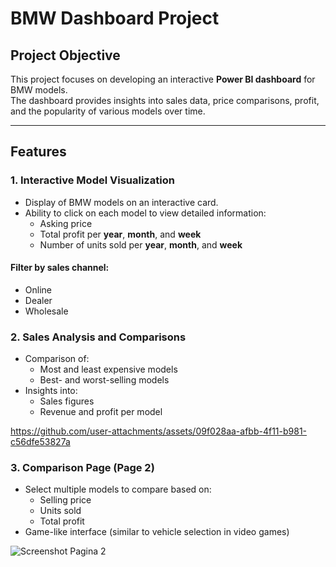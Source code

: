 # BMW Dashboard Project

## Project Objective

This project focuses on developing an interactive **Power BI dashboard** for BMW models.  
The dashboard provides insights into sales data, price comparisons, profit, and the popularity of various models over time.

---

## Features

### 1. Interactive Model Visualization
- Display of BMW models on an interactive card.
- Ability to click on each model to view detailed information:
  - Asking price  
  - Total profit per **year**, **month**, and **week**  
  - Number of units sold per **year**, **month**, and **week**
  
#### Filter by sales channel:
- Online  
- Dealer  
- Wholesale  

### 2. Sales Analysis and Comparisons
- Comparison of:
  - Most and least expensive models  
  - Best- and worst-selling models  
- Insights into:
  - Sales figures  
  - Revenue and profit per model
    
https://github.com/user-attachments/assets/09f028aa-afbb-4f11-b981-c56dfe53827a

### 3. Comparison Page (Page 2)
- Select multiple models to compare based on:
  - Selling price  
  - Units sold  
  - Total profit  
- Game-like interface (similar to vehicle selection in video games)

![Screenshot Pagina 2](https://github.com/user-attachments/assets/dca71dbc-65ca-41c8-9541-0d5a5e01175a)

  
